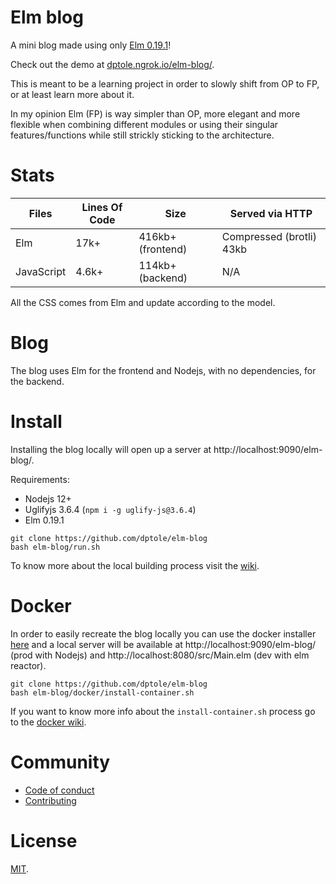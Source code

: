 # Elm blog

A mini blog made using only [Elm 0.19.1][elm_0_19_1]!

Check out the demo at [dptole.ngrok.io/elm-blog/][demo].

This is meant to be a learning project in order to slowly shift from OP to FP, or at least learn more about it.

In my opinion Elm (FP) is way simpler than OP, more elegant and more flexible when combining different modules or using their singular features/functions while still strickly sticking to the architecture.

# Stats

Files      | Lines Of Code | Size   | Served via HTTP
---------- | ------------- | ------ | ---
Elm        | 17k+          | 416kb+ (frontend) | Compressed (brotli) 43kb
JavaScript | 4.6k+         | 114kb+ (backend) | N/A

All the CSS comes from Elm and update according to the model.

# Blog

The blog uses Elm for the frontend and Nodejs, with no dependencies, for the backend.

# Install

Installing the blog locally will open up a server at http://localhost:9090/elm-blog/.

Requirements:

- Nodejs 12+
- Uglifyjs 3.6.4 (`npm i -g uglify-js@3.6.4`)
- Elm 0.19.1

```shell
git clone https://github.com/dptole/elm-blog
bash elm-blog/run.sh
```

To know more about the local building process visit the [wiki][building_manually_wiki].

# Docker

In order to easily recreate the blog locally you can use the docker installer [here][docker_installer] and a local server will be available at http://localhost:9090/elm-blog/ (prod with Nodejs) and http://localhost:8080/src/Main.elm (dev with elm reactor).

```shell
git clone https://github.com/dptole/elm-blog
bash elm-blog/docker/install-container.sh
```

If you want to know more info about the `install-container.sh` process go to the [docker wiki][docker_wiki].

# Community

- [Code of conduct](CODE_OF_CONDUCT.md)
- [Contributing](CONTRIBUTING.md)

# License

[MIT][license].

[elm_0_19_1]: https://github.com/elm/compiler/blob/24d3a89469e75cf7aa579442ecaf5ddfdd192ab2/installers/linux/README.md
[demo]: https://dptole.ngrok.io/elm-blog/
[docker_installer]: https://github.com/dptole/elm-blog/blob/master/docker/install-container.sh
[docker_wiki]: https://github.com/dptole/elm-blog/wiki/Building-with-docker
[building_manually_wiki]: https://github.com/dptole/elm-blog/wiki/Building-manually
[license]: LICENSE
